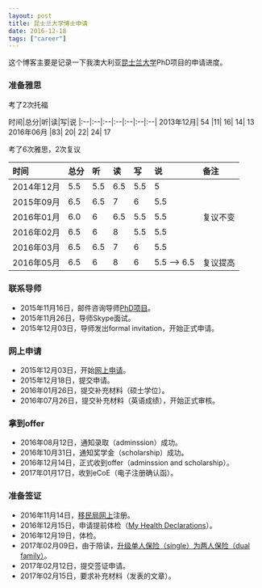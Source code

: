 ```yaml
---
layout: post
title: 昆士兰大学博士申请
date: 2016-12-18
tags: ["career"]
---
```


这个博客主要是记录一下我澳大利亚[昆士兰大学](https://www.uq.edu.au/)PhD项目的申请进度。

### 准备雅思
考了2次托福

时间|总分|听|读|写|说
|:--|:--|:--|:--|:--|:--|:--|
2013年12月|	54	|11|	16|	14|	13
2016年06月	|83|	20|	22|	24|	17

考了6次雅思，2次复议

时间|总分|听|读|写|说|备注
|:--|:--|:--|:--|:--|:--|:--|
2014年12月|5.5|5.5|6.5|5.5|5
2015年09月|6.5|6.5|7|6|5.5
2016年01月|6.0|6|6.5|5.5|5.5|复议不变
2016年02月|6.5|6|8|5.5|5.5
2016年03月|6.5|6.5|7|6|5.5
2016年05月|6.5|6|8|6|5.5 --> 6.5|复议提高

### 联系导师

- 2015年11月16日，邮件咨询导师[PhD项目](http://cnsgenomics.com/phd.html)。
- 2015年11月26日，导师Skype面试。
- 2015年12月03日，导师发出formal invitation，开始正式申请。

### 网上申请

- 2015年12月03日，开始[网上申请](https://apply.uq.edu.au/)。
- 2015年12月18日，提交申请。
- 2016年01月26日，提交补充材料（硕士学位）。
- 2016年07月26日，提交补充材料（英语成绩），开始正式审核。

### 拿到offer

- 2016年08月12日，通知录取（adminssion）成功。
- 2016年10月31日，通知奖学金（scholarship）成功。
- 2016年12月14日，正式收到offer（adminssion and scholarship）。
- 2017年01月17日，收到eCoE（电子注册确认函）。

### 准备签证

- 2016年11月14日，[移民局网上](https://online.immi.gov.au/lusc/login)注册。
- 2016年12月15日，申请提前体检（[My Health Declarations](http://www.border.gov.au/Trav/Visa/Heal/meeting-the-health-requirement/health-examinations/my-health-declarations)）。
- 2016年12月19日，体检。
- 2017年02月09日，由于陪读，[升级单人保险（single）为两人保险（dual family）](https://future-students.uq.edu.au/files/6432/AllianzOSHCEssentials_2017price.pdf)。
- 2017年02月12日，提交签证申请。
- 2017年02月15日，要求补充材料（发表的文章）。